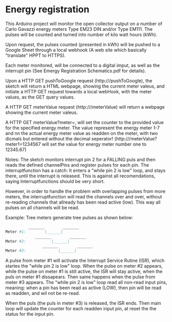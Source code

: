 # Energy registration

This Arduino project will monitor the open collector output on a number of Carlo Gavazzi energy meters Type EM23 DIN and/or Type EM111.
The pulses will be counted and turned into number of kilo watt hours (kWh).

Upon request, the pulses counted (presented in kWh) will be pushed to a Google Sheet through a local webhook (A web site which basically "translate" HPPT to HTTPS).

Each meter monitored, will be connected to a digital imput, as well as the interrupt pin (See Emergy Registration Schematics.pdf for details).

Upon a HTTP GET pushToGoogle request (http://<Arduino IP address>/pushToGoogle), the sketch will return a HTML webpage, showing the current meter valeus, 
and initiate a HTTP GET request towards a local webHook, with the meter values, as the GET query values.

A HTTP GET meterValue request (http://<Arduino IP address>/meterValue) will return a webpage showing the current meter valeus.
 
A HTTP GET meterValue?meter<n>=<nn>, will set the counter to the provided value for the specified energy meter.
The value <n> represent the energy meter 1-7 and nn the actual energy meter value as readden on the meter, with two dicmals but entered without the decimal seperator!
(http://<Arduino IP address>/meterValue?meter1=1234567 will set the value for energy meter number one to 12345.67)


Notes:
The sketch monitors interrupt pin 2 for a FALLING puls and then reads the defined channelPins and register pulses for each pin.
The interruptfunction has a catch: It enters a "while pin 2 is low" loop, and stays there, until the interrupt is released.
This is against all recomendations, saying Interruptfunctions should be very short. 

However, in order to handle the problem with overlapping pulses from more meters, the interruptfunction will read the channels over and over,
without re-reading channels that allready has been read active (low). This way all pulses on all channels will be read.

Example: Tree meters generate tree pulses as shown below:
```bash
          _______        _______
Meter #1:        |______|
             _______        _______
Meter #2:           |______|
                _______        _______
Meter #3:              |______|

```
A pulse from meter #1 will activate the Interrupt Service Rutine (ISR), which startes the "while pin 2 is low" loop. When the pulse on meter #2 appears, while the pulse on meter #1 is still active, the ISR will stay active, when the puls on meter #1 dissapears. Then same happens when the pulse from meter #3 appears.
The "while pin 2 is low" loop read all non-read input pins, meaning: when a pin has been read as active (LOW), then pin will be read as readden, and wil not be re-read.

When the puls (the puls in meter #3) is released, the ISR ends. Then main loop will update the counter for each readden input pin, at reset the the status for the input pin.


